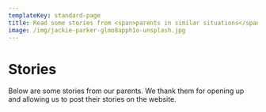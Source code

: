 ```yaml
---
templateKey: standard-page
title: Read some stories from <span>parents in similar situations</span>
image: /img/jackie-parker-glmo8apph1o-unsplash.jpg
---
```

# Stories

Below are some stories from our parents. We thank them for opening up and allowing us to post their stories on the website.